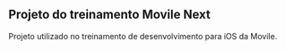 ## Projeto do treinamento Movile Next ##

Projeto utilizado no treinamento de desenvolvimento para iOS
da Movile.
